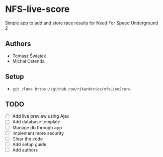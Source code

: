 # NFS-live-score

Simple app to add and store race results for Need For Speed Underground 2

## Authors
- Tomasz Świątek
- Michał Ostenda

## Setup
- `git clone https://github.com/rikardoricz/nfsLiveScore`

## TODO
- [ ] Add live preview using Ajax
- [ ] Add database template
- [ ] Manage db through app
- [ ] Implement more security
- [ ] Clear the code
- [ ] Add setup guide
- [ ] Add authors

